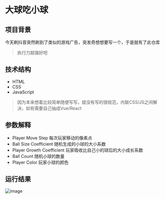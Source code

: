 # 大球吃小球
## 项目背景
今天刷抖音突然刷到了类似的游戏广告，突发奇想想要写一个，于是就有了此仓库
> 执行力超强好吧
## 技术结构
- HTML
- CSS
- JavaScript
> 因为本来想着比较简单随便写写，就没有写的很规范，内联CSS/JS之间解决，如有需要自己抽成Vue/React
## 参数解释
- Player Move Step 每次玩家移动的像素点
- Ball Size Coefficient 随机生成的小球的大小系数
- Player Growth Coefficient 玩家吸收比自己小的球后的大小成长系数
- Ball Count 随机小球的数量
- Player Color 玩家小球的颜色
## 运行结果
![image](https://github.com/ZJamss/Big-Ball-Eats-Smaller-Ball/assets/76551468/0731d34f-4ad6-432f-9bbc-1fcad9f74cbf)

